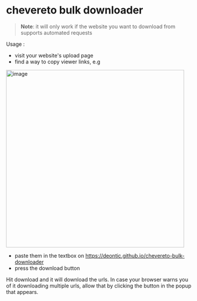 # chevereto bulk downloader 

> **Note**: it will only work if the website you want to download from supports automated requests 


Usage :

* visit your website's upload page
* find a way to copy viewer links, e.g 
<img width="484" alt="image" src="https://user-images.githubusercontent.com/68165727/194204900-85ee7e23-a29b-41e1-9dbf-4233fa05cbc5.png">


* paste them in the textbox on https://deontic.github.io/chevereto-bulk-downloader
* press the download button

Hit download and it will download the urls. In case your browser warns you of it downloading multiple urls, allow that by clicking the button in the popup that appears.
